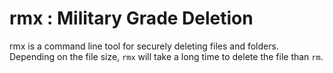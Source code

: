 # rmx : Military Grade Deletion
rmx is a command line tool for securely deleting files and folders. 
Depending on the file size, `rmx` will take a long time to delete the file than `rm`.